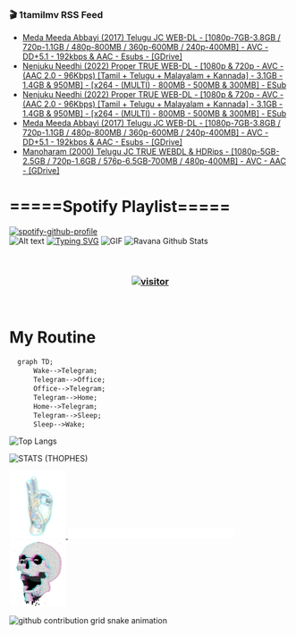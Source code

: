 ### 🎬 1tamilmv RSS Feed

<!-- BLOG-POST-LIST:START -->
- [Meda Meeda Abbayi &lpar;2017&rpar; Telugu JC WEB-DL - [1080p-7GB-3.8GB / 720p-1.1GB / 480p-800MB / 360p-600MB / 240p-400MB] - AVC - DD+5.1 - 192kbps &amp; AAC - Esubs - [GDrive]](https://www.1tamilmv.cloud/index.php?/forums/topic/164329-meda-meeda-abbayi-2017-telugu-jc-web-dl-1080p-7gb-38gb-720p-11gb-480p-800mb-360p-600mb-240p-400mb-avc-dd51-192kbps-aac-esubs-gdrive/&do=findComment&comment=328722)
- [Nenjuku Needhi &lpar;2022&rpar; Proper TRUE WEB-DL - [1080p &amp; 720p - AVC - &lpar;AAC 2.0 - 96Kbps&rpar; [Tamil + Telugu + Malayalam + Kannada] - 3.1GB - 1.4GB &amp; 950MB] - [x264 - &lpar;MULTI&rpar; - 800MB - 500MB &amp; 300MB] - ESub](https://www.1tamilmv.cloud/index.php?/forums/topic/164325-nenjuku-needhi-2022-proper-true-web-dl-1080p-720p-avc-aac-20-96kbps-tamil-telugu-malayalam-kannada-31gb-14gb-950mb-x264-multi-800mb-500mb-300mb-esub/&do=findComment&comment=328721)
- [Nenjuku Needhi &lpar;2022&rpar; Proper TRUE WEB-DL - [1080p &amp; 720p - AVC - &lpar;AAC 2.0 - 96Kbps&rpar; [Tamil + Telugu + Malayalam + Kannada] - 3.1GB - 1.4GB &amp; 950MB] - [x264 - &lpar;MULTI&rpar; - 800MB - 500MB &amp; 300MB] - ESub](https://www.1tamilmv.cloud/index.php?/forums/topic/164325-nenjuku-needhi-2022-proper-true-web-dl-1080p-720p-avc-aac-20-96kbps-tamil-telugu-malayalam-kannada-31gb-14gb-950mb-x264-multi-800mb-500mb-300mb-esub/&do=findComment&comment=328720)
- [Meda Meeda Abbayi &lpar;2017&rpar; Telugu JC WEB-DL - [1080p-7GB-3.8GB / 720p-1.1GB / 480p-800MB / 360p-600MB / 240p-400MB] - AVC - DD+5.1 - 192kbps &amp; AAC - Esubs - [GDrive]](https://www.1tamilmv.cloud/index.php?/forums/topic/164329-meda-meeda-abbayi-2017-telugu-jc-web-dl-1080p-7gb-38gb-720p-11gb-480p-800mb-360p-600mb-240p-400mb-avc-dd51-192kbps-aac-esubs-gdrive/&do=findComment&comment=328719)
- [Manoharam &lpar;2000&rpar; Telugu JC TRUE WEBDL &amp; HDRips - [1080p-5GB-2.5GB / 720p-1.6GB / 576p-6.5GB-700MB / 480p-400MB] - AVC - AAC - [GDrive]](https://www.1tamilmv.cloud/index.php?/forums/topic/164328-manoharam-2000-telugu-jc-true-webdl-hdrips-1080p-5gb-25gb-720p-16gb-576p-65gb-700mb-480p-400mb-avc-aac-gdrive/&do=findComment&comment=328718)
<!-- BLOG-POST-LIST:END -->

# =====Spotify Playlist=====
[![spotify-github-profile](https://spotify-github-profile.vercel.app/api/view?uid=31rfzgmuvvewegdlxvlev4ynz4vu&cover_image=true&theme=default&bar_color=53b14f&bar_color_cover=true)](https://ravana69.github.io/rss)
</br>
![Alt text](https://spotify-recently-played-readme.vercel.app/api?user=31rfzgmuvvewegdlxvlev4ynz4vu)
[![Typing SVG](https://readme-typing-svg.herokuapp.com?color=%2336BCF7&center=true&vCenter=true&multiline=true&height=81&lines=I+AM+RAVANA;CONTACT+ME+ON+TELEGRAM%3A+%40R4V4N4)](https://git.io/typing-svg)
<img align="centre" height="400px" width="490px" alt="GIF" src="https://github.com/ravana69/ravana69/blob/master/rvm.gif" />
![Ravana Github Stats](https://github-readme-stats.vercel.app/api?username=ravana69&&show_icons=true&theme=radical)

<br />
<h3 align="center"> <a href="https://t.me/r4v4n4"><img src="https://profile-counter.glitch.me/ravana69/count.svg" alt="visitor" width="600"></a> </h3>
</br>

<H1>My Routine</H1>

```mermaid
  graph TD;
      Wake-->Telegram;
      Telegram-->Office;
      Office-->Telegram;
      Telegram-->Home;
      Home-->Telegram;
      Telegram-->Sleep;
      Sleep-->Wake;
```
![Top Langs](https://github-readme-stats.vercel.app/api/top-langs/?username=ravana69&&show_icons=true&theme=radical)

![STATS (THOPHES)](https://github-profile-trophy.vercel.app/?username=ravana69&theme=gruvbox&margin-w=10&margin-h=15&column=8)
<br />
<p align="left">
    <a href="#">
        <img width="20%" src="./assets/images/hand.gif" alt="" />
    </a>
    <a href="#">
        <img width="59%" src="./assets/images/spacer.png" alt="" >
    </a>
    <a href="#">
        <img width="20%" src="./assets/images/skull.gif" alt="" />
    </a>
</p>




![github contribution grid snake animation](https://raw.githubusercontent.com/ravana69/ravana69/output/github-contribution-grid-snake-dark.svg#gh-dark-mode-only)

